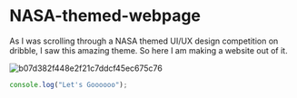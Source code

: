 # NASA-themed-webpage
As I was scrolling through a NASA themed UI/UX design competition on dribble, I saw this amazing theme. So here I am making a website out of it.


![b07d382f448e2f21c7ddcf45ec675c76](https://user-images.githubusercontent.com/91906702/225955897-69ba2788-1d71-43d3-8e4d-9660f2226161.jpg)

```javascript
console.log("Let's Goooooo");
```

